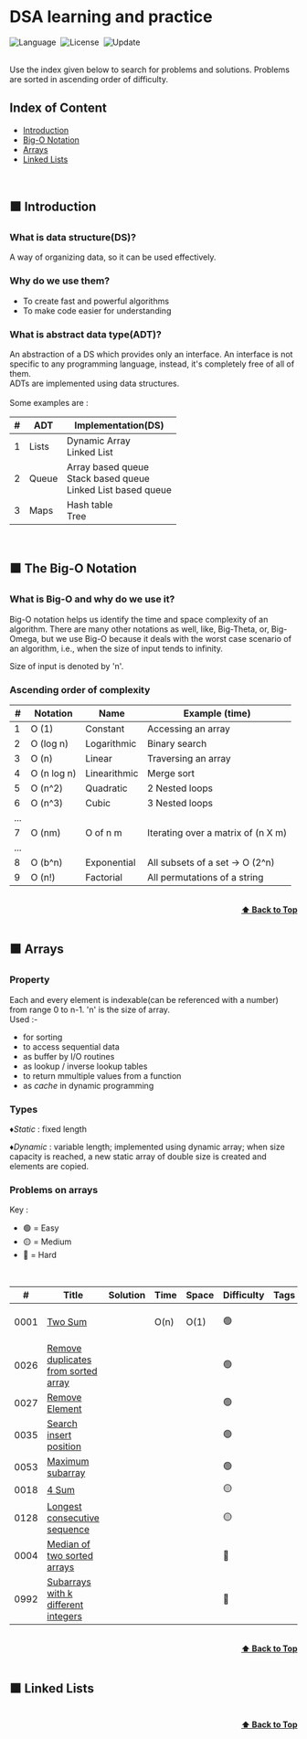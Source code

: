 # DSA learning and practice

![Language](https://img.shields.io/badge/language-Modern%20C++-orange.svg)&nbsp;
![License](https://img.shields.io/badge/license-MIT-blue.svg)&nbsp;
![Update](https://img.shields.io/badge/update-daily-green.svg)&nbsp;

<br>
Use the index given below to search for problems and solutions. Problems are sorted in ascending order of difficulty.

## Index of Content

* [Introduction](#-Introduction)<br>
* [Big-O Notation](#-the-big-o-notation)<br>
* [Arrays](#-arrays)<br>
* [Linked Lists](#-linked-lists)
<br>

## 🟧 Introduction
### What is data structure(DS)?
A way of organizing data, so it can be used effectively.

### Why do we use them?
* To create fast and powerful algorithms
* To make code easier for understanding

### What is abstract data type(ADT)?
An abstraction of a DS which provides only an interface. An interface is not specific to any programming language, instead, it's completely free of all of them.<br>
ADTs are implemented using data structures.<br>
<br>
Some examples are :

|  #  | ADT        |  Implementation(DS) |
|-----| --------------- | -----------  |
|  1  | Lists | Dynamic Array <br> Linked List |
|  2  | Queue | Array based queue <br> Stack based queue <br> Linked List based queue |
|  3  | Maps | Hash table <br> Tree |
<br>


## 🟧 The Big-O Notation
### What is Big-O and why do we use it?
Big-O notation helps us identify the time and space complexity of an algorithm. There are many other notations as well, like, Big-Theta, or, Big-Omega, but we use Big-O because it deals with the worst case scenario of an algorithm, i.e., when the size of input tends to infinity.<br>

Size of input is denoted by 'n'. <br>

### Ascending order of complexity

|  #  | Notation        |  Name        |  Example (time)   |
|-----| --------------- | -----------  | ----------- |
|  1  |  O (1)          | Constant     | Accessing an array |
|  2  |  O (log n)      | Logarithmic  | Binary search |
|  3  |  O (n)          | Linear       | Traversing an array |
|  4  |  O (n log n)    | Linearithmic | Merge sort |
|  5  |  O (n^2)        | Quadratic    | 2 Nested loops |
|  6  |  O (n^3)        | Cubic        | 3 Nested loops |
| ... |  |  |  |
|  7  |  O (nm)         | O of n m     | Iterating over a matrix of (n X m) |
| ... |  |  |  |
|  8  |  O (b^n)        | Exponential  | All subsets of a set -> O (2^n) |
|  9  |  O (n!)         | Factorial    | All permutations of a string |

<br/>
<div align="right">
    <b><a href="#index-of-content">⬆️ Back to Top</a></b>
</div>
<br/>


## 🟧 Arrays
### Property
Each and every element is indexable(can be referenced with a number) from range 0 to n-1. 'n' is the size of array. <br>
Used :- <br>
* for sorting
* to access sequential data
* as buffer by I/O routines
* as lookup / inverse lookup tables
* to return mmultiple values from a function
* as *cache* in dynamic programming

### Types
♦️*Static* : fixed length<br>

♦️*Dynamic* : variable length; implemented using dynamic array; when size capacity is reached, a new static array of double size is created and elements are copied. <br>

### Problems on arrays

Key :
* 🟢 = Easy
* 🟡 = Medium
* 🔴 = Hard
<br>

|  #  | Title                                   |  Solution       |  Time           | Space           | Difficulty    | Tags         | Note| 
|-----|---------------- | --------------- | --------------- | --------------- | ------------- |--------------|-----|
|0001  | [Two Sum](https://leetcode.com/problems/two-sum/)  |        |   O(n)   | O(1)   | 🟢 | | use unordered map|
|0026  | [Remove duplicates from sorted array](https://leetcode.com/problems/remove-duplicates-from-sorted-array)  |        |      |   |🟢 |||
|0027  | [Remove Element](https://leetcode.com/problems/remove-element)  ||||🟢 |||
|0035  | [Search insert position](https://leetcode.com/problems/search-insert-position) ||||🟢|||
|0053  | [Maximum subarray](https://leetcode.com/problems/maximum-subarray) |||| 🟢  |||
|0018  | [4 Sum](https://leetcode.com/problems/4sum)  |||| 🟡 |||
|0128  | [Longest consecutive sequence](https://leetcode.com/problems/longest-consecutive-sequence) ||||🟡 |||
|0004  | [Median of two sorted arrays](https://leetcode.com/problems/median-of-two-sorted-arrays)  |||| 🔴|||
|0992  | [Subarrays with k different integers](https://leetcode.com/problems/subarrays-with-k-different-integers) |||| 🔴 |||



<br/>
<div align="right">
    <b><a href="#index-of-content">⬆️ Back to Top</a></b>
</div>
<br/>

## 🟧 Linked Lists

<br/>
<div align="right">
    <b><a href="#index-of-content">⬆️ Back to Top</a></b>
</div>
<br/>
